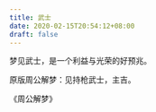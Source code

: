 ```yaml
---
title: 武士
date: 2020-02-15T20:54:12+08:00
draft: false
---
```


梦见武士，是一个利益与光荣的好预兆。

原版周公解梦：见持枪武士，主吉。

《周公解梦》